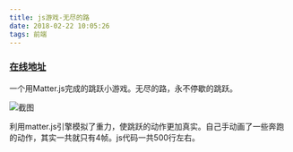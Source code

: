 ```yaml
---
title: js游戏-无尽的路
date: 2018-02-22 10:05:26
tags: 前端
---
```

### [在线地址](http://www.boxgame.top/jumpman/)

一个用Matter.js完成的跳跃小游戏。无尽的路，永不停歇的跳跃。

![截图](http://ww1.sinaimg.cn/mw690/6535481cly1fop0awf1k3j21yy0ysn2d.jpg)

利用matter.js引擎模拟了重力，使跳跃的动作更加真实。自己手动画了一些奔跑的动作，其实一共就只有4帧。js代码一共500行左右。
